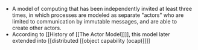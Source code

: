 - A model of computing that has been independently invited at least three times, in which processes are modeled as separate "actors" who are limited to communication by immutable messages, and are able to create other actors.
- According to [[History of [[The Actor Model]]]], this model later extended into [[distributed [[object capability (ocap)]]]]
